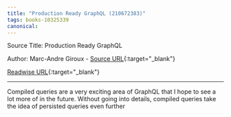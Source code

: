 ```yaml
---
title: "Production Ready GraphQL (210672383)"
tags: books-10325339
canonical: 
---
```


Source Title: Production Ready GraphQL

Author: Marc-Andre Giroux - [Source URL](){:target="_blank"}

[Readwise URL](https://readwise.io/open/210672383){:target="_blank"}

---

Compiled queries are a very exciting area of GraphQL that I hope to see a lot more of in the future. Without going into details, compiled queries take the idea of persisted queries even further

